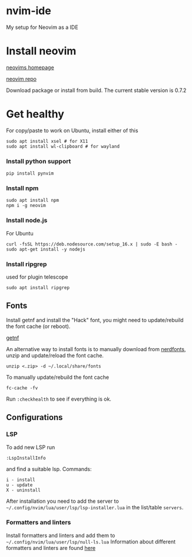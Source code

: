 # nvim-ide
My setup for Neovim as a IDE

# Install neovim
[neovims homepage](https://neovim.io/) 

[neovim repo](https://github.com/neovim/neovim)

Download package or install from build.
The current stable version is 0.7.2

# Get healthy

For copy/paste to work on Ubuntu, install either of this
```
sudo apt install xsel # for X11
sudo apt install wl-clipboard # for wayland
```

### Install python support
```
pip install pynvim
```

### Install npm
```
sudo apt install npm
npm i -g neovim
```

### Install node.js
For Ubuntu
```
curl -fsSL https://deb.nodesource.com/setup_16.x | sudo -E bash -
sudo apt-get install -y nodejs
```
### Install ripgrep
used for plugin telescope
```
sudo apt install ripgrep
```



## Fonts

Install getnf and install the "Hack" font, you might need to update/rebuild the font cache (or reboot).

[getnf](https://github.com/ronniedroid/getnf)

An alternative way to install fonts is to manually download from [nerdfonts](https://www.nerdfonts.com/font-downloads), unzip and update/reload the font cache.

```
unzip <.zip> -d ~/.local/share/fonts
```

To manually update/rebuild the font cache
```
fc-cache -fv
```

Run `:checkhealth` to see if everything is ok.

## Configurations

### LSP
To add new LSP run
```
:LspInstallInfo
```
and find a suitable lsp.
Commands:
```
i - install
u - update
X - uninstall
```
After installation you need to add the server to `~/.config/nvim/lua/user/lsp/lsp-installer.lua` in the list/table `servers`.

### Formatters and linters
Install formatters and linters and add them to `~/.config/nvim/lua/user/lsp/null-ls.lua`
Information about different formatters and linters are found [here](https://github.com/jose-elias-alvarez/null-ls.nvim)
